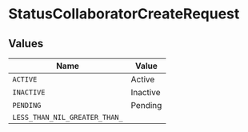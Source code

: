 # StatusCollaboratorCreateRequest


## Values

| Name                          | Value                         |
| ----------------------------- | ----------------------------- |
| `ACTIVE`                      | Active                        |
| `INACTIVE`                    | Inactive                      |
| `PENDING`                     | Pending                       |
| `LESS_THAN_NIL_GREATER_THAN_` | <nil>                         |